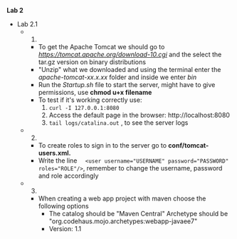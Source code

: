 **Lab 2**

* Lab 2.1
  * 1)
    * To get the Apache Tomcat we should go to *https://tomcat.apache.org/download-10.cgi* and the select the tar.gz version on binary distributions
    * "Unzip" what we downloaded and using the terminal enter the *apache-tomcat-xx.x.xx* folder and inside we enter *bin*
    * Run the *Startup.sh* file to start the server, might have to give permissions, use **chmod u+x filename**
    * To test if it's working correctly use:
      1) ```curl -I 127.0.0.1:8080```
      2) Access the default page in the browser: http://localhost:8080
      3) ```tail logs/catalina.out``` , to see the server logs
  * 2)
    * To create roles to sign in to the server go to **conf/tomcat-users.xml.**
    * Write the line ```  <user username="USERNAME" password="PASSWORD" roles="ROLE"/>```, remember to change the username, password and role accordingly
  * 3) 
    * When creating a web app project with maven choose the following options
      * The catalog should be "Maven Central"
        Archetype should be "org.codehaus.mojo.archetypes:webapp-javaee7"
      * Version: 1.1
